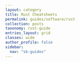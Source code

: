 ```yaml
---
layout: category
title: Rust Cheatsheets
permalink: guides/software/rust
collection: posts
taxonomy: rust-guide
entries_layout: grid
classes: wide
author_profile: false
sidebar:
  nav: "sb-guides"
---
```



